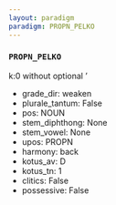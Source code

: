 ```yaml
---
layout: paradigm
paradigm: PROPN_PELKO
---
```

### ` PROPN_PELKO `

k:0 without optional ’
* grade_dir: weaken
* plurale_tantum: False
* pos: NOUN
* stem_diphthong: None
* stem_vowel: None
* upos: PROPN
* harmony: back
* kotus_av: D
* kotus_tn: 1
* clitics: False
* possessive: False
